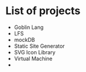 # List of projects

- Goblin Lang
- LFS
- mockDB
- Static Site Generator
- SVG Icon Library
- Virtual Machine
-
